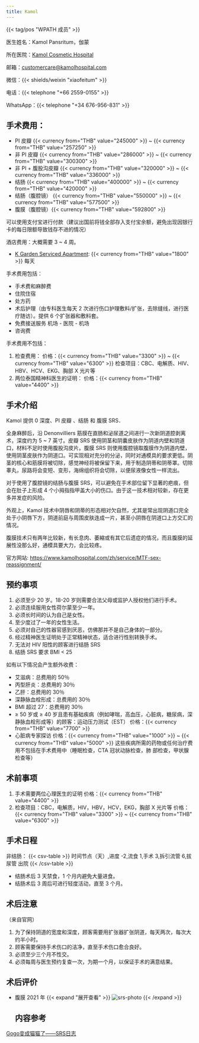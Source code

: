 ```yaml
---
title: Kamol
---
```


{{< tag/pos "WPATH 成员" >}}

医生姓名：Kamol Pansritum，伽蒙
<!-- https://www.kamolhospital.com/zh/profile-doctor/dr-kamol-pansritum/ 这里有照片 -->

所在医院：[Kamol Cosmetic Hospital](https://www.google.com/maps/place/Kamol+Cosmetic+Hospital,+Phlabphla,+Wang+Thonglang,+Bangkok+10310,+Thailand/@/data=!4m2!3m1!1s0x30e29e066694dc67:0xe2ebff50bb03b083?hl=en-US)

邮箱：<customercare@kamolhospital.com>

微信：{{< shields/weixin "xiaofeitum" >}}

电话：{{< telephone "+66 2559-0155" >}}

WhatsApp：{{< telephone "+34 676-956-831" >}}

## 手术费用：

- PI 皮瓣 {{< currency from="THB" value="245000" >}} ~ {{< currency from="THB" value="257250" >}}
- 非 PI 皮瓣 {{< currency from="THB" value="286000" >}} ~ {{< currency from="THB" value="300300" >}}
- 非 PI + 腹股沟皮瓣 {{< currency from="THB" value="320000" >}} ~ {{< currency from="THB" value="336000" >}}
- 结肠 {{< currency from="THB" value="400000" >}} ~ {{< currency from="THB" value="420000" >}}
- 结肠（腹腔镜） {{< currency from="THB" value="550000" >}} ~ {{< currency from="THB" value="577500" >}}
- 腹膜（腹腔镜）{{< currency from="THB" value="592800" >}}

可以使用支付宝进行付款（建议出国前将钱全部存入支付宝余额，避免出现因银行卡的每日限额导致钱存不进的情况）

酒店费用：大概需要 3 ~ 4 周。
- [K Garden Serviced Apartment](https://goo.gl/maps/KgduQ7qAiJ1Rei7d9): {{< currency from="THB" value="1800" >}} 每天

手术费用包括：

- 手术费和麻醉费
- 住院住宿
- 处方药
- 术后护理（由专科医生每天 2 次进行伤口护理敷料/扩张，去除缝线，进行医疗随访）。提供 6 个扩张器和敷料套。
- 免费接送服务 机场 - 医院 - 机场
- 咨询费

手术费用不包括：

1. 检查费用：
   价格：{{< currency from="THB" value="3300" >}} ~ {{< currency from="THB" value="6300" >}}
   检查项目：CBC、电解质、HIV、HBV、HCV、EKG、胸部 X 光片等
1. 两位泰国精神科医生的证明：
   价格：{{< currency from="THB" value="4400" >}}
   
## 手术介绍

Kamol 提供 0 深度、PI 皮瓣 、结肠 和 腹膜 SRS．

全身麻醉后，沿 Denonvilliers 筋膜在直肠和泌尿道之间进行一次新阴道腔剥离术，深度约为 5 ~ 7 英寸。皮瓣 SRS 使用阴茎和阴囊皮肤作为阴道内壁和阴道口，材料不足时使用腹股沟皮片。腹膜 SRS 则使用腹腔镜取腹膜作为阴道内壁，使用阴茎皮肤作为阴道口。可实现相对充分的分泌，同时对通模具的要求更低。阴茎的核心和筋膜将被切除，感觉神经将被保留下来，用于制造阴蒂和阴蒂罩。切除睾丸，尿路将会变短、变形，海绵组织将会切除，以便尿液像女性一样流出。

对于使用了腹腔镜的结肠与腹膜 SRS，可以避免在手术部位留下显著的疤痕，但会在肚子上形成 4 个小拇指指甲盖大小的伤口。由于这一技术相对较新，存在更多并发症的风险。

外观上，Kamol 技术中阴唇和阴蒂的形态相对欠自然，尤其是常出现阴道口完全处于小阴唇下方，阴道前庭与周围皮肤连成一片，甚至小阴唇在阴道口上方交汇的情况。

腹膜技术只有两年比较新，有长息肉、萎縮或有其它后遗症的情况，而且腹膜的延展性没那么好，通模具要大力，会比较疼。

官方网站: <https://www.kamolhospital.com/zh/service/MTF-sex-reassignment/>

## 预约事项

1. 必须至少 20 岁。18-20 岁则需要合法父母或监护人授权他们进行手术。
1. 必须连续服用女性荷尔蒙至少一年。
1. 必须长时间的认为自己是女性。
1. 至少度过了一年的女性生活。
1. 必须对自己的性器官感到厌恶，仿佛那并不是自己身体的一部分。
1. 经过精神医生证明处于正常精神状态，适合进行性别转换手术。
1. 无法对 HIV 阳性的顾客进行结肠 SRS
1. 结肠 SRS 要求 BMI < 25

如有以下情况会产生额外收费：
- 艾滋病：总费用的 50％
- 丙型肝炎：总费用的 30％
- 乙肝：总费用的 30％
- 深静脉血栓形成：总费用的 30％
- BMI 超过 27：总费用的 30％
- ≥ 50 岁或 ≥ 40 岁且患有基础疾病（例如哮喘，高血压，心脏病，糖尿病，深静脉血栓形成等）的顾客：运动压力测试（EST）
  价格：{{< currency from="THB" value="7700" >}}
- 心脏病专家探访
  价格：{{< currency from="THB" value="1000" >}} ~ {{< currency from="THB" value="5000" >}}
  这些疾病所需的药物或任何治疗费用不包括在手术费用中（睡眠检查，CTA 冠状动脉检查，肺 部检查，甲状腺检查等）

## 术前事项

1. 手术需要两位心理医生的证明
   价格：{{< currency from="THB" value="4400" >}}
1. 检查项目：CBC，电解质，HIV，HBV，HCV，EKG，胸部 X 光片等
   价格：{{< currency from="THB" value="3300" >}} ~ {{< currency from="THB" value="6300" >}}
   
## 手术日程

非结肠：
{{< csv-table >}}
时间节点（天）,进度
-2,流食
1,手术
3,拆引流管
6,拔尿管 出院
{{< /csv-table >}}

- 结肠术后 3 天禁食，1 个月内避免大量进食。
- 结肠术后 3 周后可进行轻度活动，直至 3 个月。

## 术后注意

（来自官网）

1. 为了保持阴道的宽度和深度，顾客需要用扩张器扩张阴道，每天两次，每次大约半小时。
1. 顾客需要保持手术伤口的洁净，直至手术伤口愈合良好。
1. 必须至少三个月不性交。
1. 必须每周与医生预约复查一次，为期一个月，以保证手术的满意结果。

## 术后评价

- 腹膜 2021 年
  {{< expand "展开查看" >}}
  ![srs-photo](/images/srs/thailand/kamol/post1.jpg)
  {{< /expand >}}

  ## 内容参考

[Gogo变成猫猫了——SRS日志](https://blog.gogo.moe/Gogo%E5%8F%98%E6%88%90%E7%8C%AB%E7%8C%AB%E4%BA%86/)